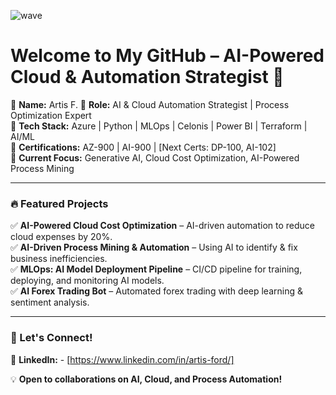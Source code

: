 ![wave](https://raw.githubusercontent.com/MartinHeinz/MartinHeinz/master/wave.gif)
# Welcome to My GitHub – AI-Powered Cloud & Automation Strategist 🚀  

🔹 **Name:** Artis F. 
🔹 **Role:** AI & Cloud Automation Strategist | Process Optimization Expert  
🔹 **Tech Stack:** Azure | Python | MLOps | Celonis | Power BI | Terraform | AI/ML  
🔹 **Certifications:** AZ-900 | AI-900 | [Next Certs: DP-100, AI-102]  
🔹 **Current Focus:** Generative AI, Cloud Cost Optimization, AI-Powered Process Mining  

---

### 🔥 Featured Projects  
✅ **AI-Powered Cloud Cost Optimization** – AI-driven automation to reduce cloud expenses by 20%.  
✅ **AI-Driven Process Mining & Automation** – Using AI to identify & fix business inefficiencies.  
✅ **MLOps: AI Model Deployment Pipeline** – CI/CD pipeline for training, deploying, and monitoring AI models.  
✅ **AI Forex Trading Bot** – Automated forex trading with deep learning & sentiment analysis.  

---

### 📢 Let's Connect!  
📌 **LinkedIn:** - [https://www.linkedin.com/in/artis-ford/]

💡 **Open to collaborations on AI, Cloud, and Process Automation!**  
